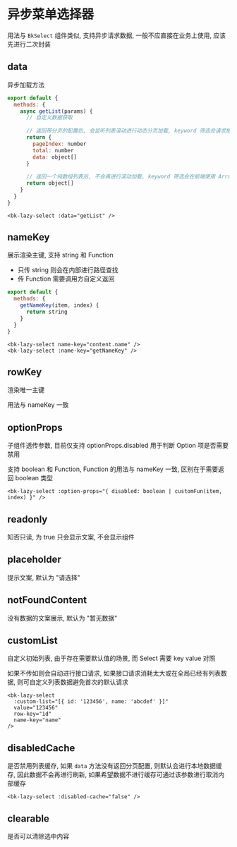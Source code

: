 # 异步菜单选择器

用法与 `BkSelect` 组件类似, 支持异步请求数据, 一般不应直接在业务上使用, 应该先进行二次封装

## data

异步加载方法

```javascript
export default {
  methods: {
    async getList(params) {
      // 自定义数据获取
      
      // 返回带分页的配置后, 会监听列表滚动进行动态分页加载, keyword 筛选会请求接口进行
      return {
        pageIndex: number
        total: number
        data: object[]
      }
      
      // 返回一个纯数组列表后, 不会再进行滚动加载, keyword 筛选会在前端使用 Array.filter 进行
      return object[]
    }
  }
}
```

```vue
<bk-lazy-select :data="getList" />
```

## nameKey

展示渲染主键, 支持 string 和 Function

- 只传 string 则会在内部进行路径查找
- 传 Function 需要调用方自定义返回

```javascript
export default {
  methods: {
    getNameKey(item, index) {
      return string
    }
  }
}
```

```vue
<bk-lazy-select name-key="content.name" />
<bk-lazy-select :name-key="getNameKey" />
```

## rowKey

渲染唯一主键

用法与 nameKey 一致

## optionProps

子组件透传参数, 目前仅支持 optionProps.disabled 用于判断 Option 项是否需要禁用

支持 boolean 和 Function, Function 的用法与 nameKey 一致, 区别在于需要返回 boolean 类型

```vue
<bk-lazy-select :option-props="{ disabled: boolean | customFun(item, index) }" />
```

## readonly

知否只读, 为 true 只会显示文案, 不会显示组件

## placeholder

提示文案, 默认为 "请选择"

## notFoundContent

没有数据的文案展示, 默认为 "暂无数据"

## customList

自定义初始列表, 由于存在需要默认值的场景, 而 Select 需要 key value 对照

如果不传如则会自动进行接口请求, 如果接口请求消耗太大或在全局已经有列表数据, 则可自定义列表数据避免首次的默认请求

```vue
<bk-lazy-select
  :custom-list="[{ id: '123456', name: 'abcdef' }]"
  value="123456"
  row-key="id"
  name-key="name"
/>
```

## disabledCache

是否禁用列表缓存, 如果 `data` 方法没有返回分页配置, 则默认会进行本地数据缓存, 因此数据不会再进行刷新, 如果希望数据不进行缓存可通过该参数进行取消内部缓存

```vue
<bk-lazy-select :disabled-cache="false" />
```

## clearable

是否可以清除选中内容
